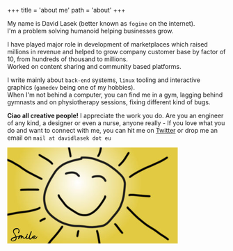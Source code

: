 +++
title = 'about me'
path = 'about'
+++

My name is David Lasek (better known as `fogine` on the internet).  
I'm a problem solving humanoid helping businesses grow.  

I have played major role in development of marketplaces which raised millions in revenue and helped to grow company customer base by factor of 10, from hundreds of thousand to millions.  
Worked on content sharing and community based platforms.  

I write mainly about `back-end` systems, `linux` tooling and interactive graphics (`gamedev` being one of my hobbies).  
When I'm not behind a computer, you can find me in a gym, lagging behind gymnasts and on physiotherapy sessions, fixing different kind of bugs.  

**Ciao all creative people!** I appreciate the work you do. Are you an engineer of any kind, a designer or even a nurse, anyone really - If you love what you do and want to connect with me, you can hit me on [Twitter](https://twitter.com/david_lasek) or drop me an email on `mail at davidlasek dot eu`

![Remember to smile :)](/images/smile.jpg)
